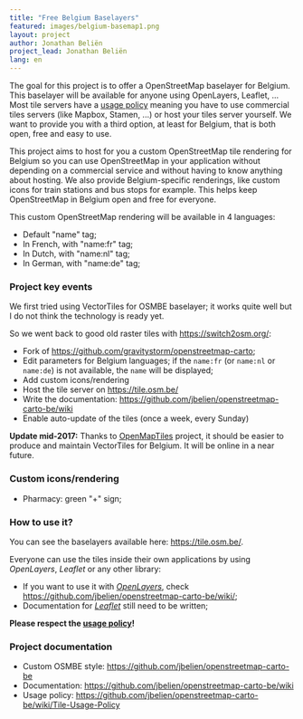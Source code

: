 ```yaml
---
title: "Free Belgium Baselayers"
featured: images/belgium-basemap1.png
layout: project
author: Jonathan Beliën
project_lead: Jonathan Beliën
lang: en
---
```


The goal for this project is to offer a OpenStreetMap baselayer for Belgium. This baselayer will be available for anyone using OpenLayers, Leaflet, ...
Most tile servers have a [usage policy](http://wiki.openstreetmap.org/wiki/Tile_usage_policy) meaning you have to use commercial tiles servers (like Mapbox, Stamen, ...) or host your tiles server yourself.
We want to provide you with a third option, at least for Belgium, that is both open, free and easy to use.

This project aims to host for you a custom OpenStreetMap tile rendering for Belgium so you can use OpenStreetMap in your application without depending on a commercial service and without having to know anything about hosting.
We also provide Belgium-specific renderings, like custom icons for train stations and bus stops for example. This helps keep OpenStreetMap in Belgium open and free for everyone.

This custom OpenStreetMap rendering will be available in 4 languages: 

* Default "name" tag; 
* In French, with "name:fr" tag; 
* In Dutch, with "name:nl" tag; 
* In German, with "name:de" tag; 

### Project key events

We first tried using VectorTiles for OSMBE baselayer; it works quite well but I do not think the technology is ready yet.

So we went back to good old raster tiles with <https://switch2osm.org/>: 

- Fork of <https://github.com/gravitystorm/openstreetmap-carto>; 
- Edit parameters for Belgium languages; if the `name:fr` (or `name:nl` or `name:de`) is not available, the `name` will be displayed; 
- Add custom icons/rendering
- Host the tile server on <https://tile.osm.be/>
- Write the documentation: <https://github.com/jbelien/openstreetmap-carto-be/wiki>
- Enable auto-update of the tiles (once a week, every Sunday)

**Update mid-2017:** Thanks to [OpenMapTiles](https://openmaptiles.org/) project, it should be easier to produce and maintain VectorTiles for Belgium. It will be online in a near future.

### Custom icons/rendering

- Pharmacy: green "+" sign; 

### How to use it? 

You can see the baselayers available here: <https://tile.osm.be/>.

Everyone can use the tiles inside their own applications by using *OpenLayers*, *Leaflet* or any other library: 

- If you want to use it with *[OpenLayers](https://openlayers.org/)*, check <https://github.com/jbelien/openstreetmap-carto-be/wiki/>; 
- Documentation for *[Leaflet](http://leafletjs.com/)* still need to be written; 

**Please respect the [usage policy](https://github.com/jbelien/openstreetmap-carto-be/wiki/Tile-Usage-Policy)!**

### Project documentation

- Custom OSMBE style: <https://github.com/jbelien/openstreetmap-carto-be>
- Documentation: <https://github.com/jbelien/openstreetmap-carto-be/wiki>
- Usage policy: <https://github.com/jbelien/openstreetmap-carto-be/wiki/Tile-Usage-Policy>
